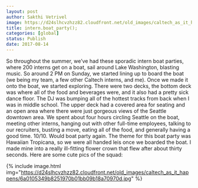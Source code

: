 ```yaml
---
layout: post
author: Sakthi Vetrivel
image: https://d24slhcvzhzz82.cloudfront.net/old_images/caltech_as_it_happens/6a0105349b8251970b01b7c90e50e1970b.jpg
title: intern.boat_party();
categories: [global]
status: Publish
date: 2017-08-14
---
```


So throughout the summer, we’ve had these sporadic intern boat parties, where 200 interns get on a boat, sail around Lake Washington, blasting music. So around 2 PM on Sunday, we started lining up to board the boat (we being my team, a few other Caltech interns, and me). Once we made it onto the boat, we started exploring. There were two decks, the bottom deck was where all of the food and beverages were, and it also had a pretty sick dance floor. The DJ was bumping all of the hottest tracks from back when I was in middle school. The upper deck had a covered area for seating and an open area where there were just gorgeous views of the Seattle downtown area. We spent about four hours circling Seattle on the boat, meeting other interns, hanging out with other full-time employees, talking to our recruiters, busting a move, eating all of the food, and generally having a good time. 10/10. Would boat party again. The theme for this boat party was Hawaiian Tropicana, so we were all handed leis once we boarded the boat. I made mine into a really ill-fitting flower crown that flew after about thirty seconds. Here are some cute pics of the squad:

{% include image.html img="https://d24slhcvzhzz82.cloudfront.net/old_images/caltech_as_it_happens/6a0105349b8251970b01bb09b18a70970d.jpg" %}
